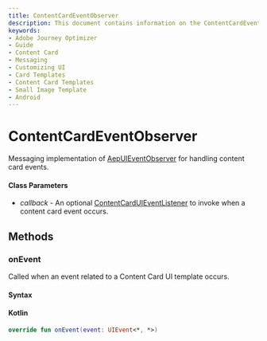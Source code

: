 ```yaml
---
title: ContentCardEventObserver
description: This document contains information on the ContentCardEventObserver class.
keywords:
- Adobe Journey Optimizer
- Guide
- Content Card
- Messaging
- Customizing UI
- Card Templates
- Content Card Templates
- Small Image Template
- Android
---
```


# ContentCardEventObserver

Messaging implementation of [AepUIEventObserver](./aepuieventobserver.md) for handling content card events.

#### Class Parameters

* _callback_ - An optional [ContentCardUIEventListener](../contentcarduieventlistener.md) to invoke when a content card event occurs.

## Methods

### onEvent

Called when an event related to a Content Card UI template occurs.

#### Syntax

<CodeBlock slots="heading, code" repeat="1" languages="Kotlin" />

#### Kotlin

```kotlin
override fun onEvent(event: UIEvent<*, *>)
```
